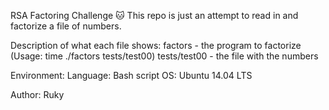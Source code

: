 RSA Factoring Challenge 🐱
This repo is just an attempt to read in and factorize a file of numbers.

Description of what each file shows:
factors - the program to factorize (Usage: time ./factors tests/test00)
tests/test00 - the file with the numbers

Environment:
Language: Bash script
OS: Ubuntu 14.04 LTS

Author:
Ruky
